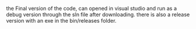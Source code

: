 the Final version of the code, can opened in visual studio and run as a debug version through the sln file after downloading.
there is also a release version with an exe in the bin/releases folder.
